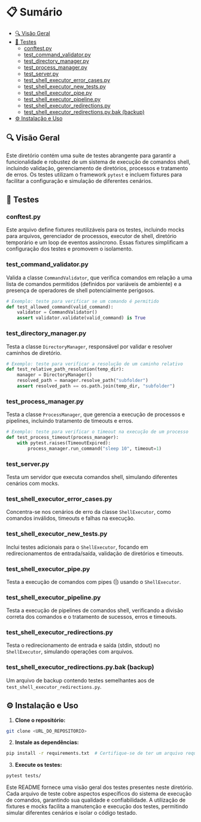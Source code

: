 # 📋 Sumário

* [🔍 Visão Geral](#-visão-geral)
* [🧪 Testes](#-testes)
    * [conftest.py](#conftestpy)
    * [test_command_validator.py](#test_command_validatorpy)
    * [test_directory_manager.py](#test_directory_managerpy)
    * [test_process_manager.py](#test_process_managerpy)
    * [test_server.py](#test_serverpy)
    * [test_shell_executor_error_cases.py](#test_shell_executor_error_casespy)
    * [test_shell_executor_new_tests.py](#test_shell_executor_new_testspy)
    * [test_shell_executor_pipe.py](#test_shell_executor_pipepy)
    * [test_shell_executor_pipeline.py](#test_shell_executor_pipelinepy)
    * [test_shell_executor_redirections.py](#test_shell_executor_redirectionspy)
    * [test_shell_executor_redirections.py.bak (backup)](#test_shell_executor_redirectionspybak-backup)
* [⚙️ Instalação e Uso](#️-instalação-e-uso)


## 🔍 Visão Geral

Este diretório contém uma suíte de testes abrangente para garantir a funcionalidade e robustez de um sistema de execução de comandos shell, incluindo validação, gerenciamento de diretórios, processos e tratamento de erros. Os testes utilizam o framework `pytest` e incluem fixtures para facilitar a configuração e simulação de diferentes cenários.

## 🧪 Testes

### conftest.py

Este arquivo define fixtures reutilizáveis para os testes, incluindo mocks para arquivos, gerenciador de processos, executor de shell, diretório temporário e um loop de eventos assíncrono. Essas fixtures simplificam a configuração dos testes e promovem o isolamento.

### test_command_validator.py

Valida a classe `CommandValidator`, que verifica comandos em relação a uma lista de comandos permitidos (definidos por variáveis de ambiente) e a presença de operadores de shell potencialmente perigosos.

```python
# Exemplo: teste para verificar se um comando é permitido
def test_allowed_command(valid_command):
    validator = CommandValidator()
    assert validator.validate(valid_command) is True
```

### test_directory_manager.py

Testa a classe `DirectoryManager`, responsável por validar e resolver caminhos de diretório.

```python
# Exemplo: teste para verificar a resolução de um caminho relativo
def test_relative_path_resolution(temp_dir):
    manager = DirectoryManager()
    resolved_path = manager.resolve_path("subfolder")
    assert resolved_path == os.path.join(temp_dir, "subfolder")
```

### test_process_manager.py

Testa a classe `ProcessManager`, que gerencia a execução de processos e pipelines, incluindo tratamento de timeouts e erros.

```python
# Exemplo: teste para verificar o timeout na execução de um processo
def test_process_timeout(process_manager):
    with pytest.raises(TimeoutExpired):
        process_manager.run_command("sleep 10", timeout=1)
```

### test_server.py

Testa um servidor que executa comandos shell, simulando diferentes cenários com mocks.

### test_shell_executor_error_cases.py

Concentra-se nos cenários de erro da classe `ShellExecutor`, como comandos inválidos, timeouts e falhas na execução.

### test_shell_executor_new_tests.py

Inclui testes adicionais para o `ShellExecutor`, focando em redirecionamentos de entrada/saída, validação de diretórios e timeouts.

### test_shell_executor_pipe.py

Testa a execução de comandos com pipes (|) usando o `ShellExecutor`.

### test_shell_executor_pipeline.py

Testa a execução de pipelines de comandos shell, verificando a divisão correta dos comandos e o tratamento de sucessos, erros e timeouts.

### test_shell_executor_redirections.py

Testa o redirecionamento de entrada e saída (stdin, stdout) no `ShellExecutor`, simulando operações com arquivos.

### test_shell_executor_redirections.py.bak (backup)

Um arquivo de backup contendo testes semelhantes aos de `test_shell_executor_redirections.py`.


## ⚙️ Instalação e Uso

1. **Clone o repositório:**

```bash
git clone <URL_DO_REPOSITORIO>
```

2. **Instale as dependências:**

```bash
pip install -r requirements.txt  # Certifique-se de ter um arquivo requirements.txt com as dependências, como pytest
```

3. **Execute os testes:**

```bash
pytest tests/
```


Este README fornece uma visão geral dos testes presentes neste diretório.  Cada arquivo de teste cobre aspectos específicos do sistema de execução de comandos, garantindo sua qualidade e confiabilidade.  A utilização de fixtures e mocks facilita a manutenção e execução dos testes, permitindo simular diferentes cenários e isolar o código testado.